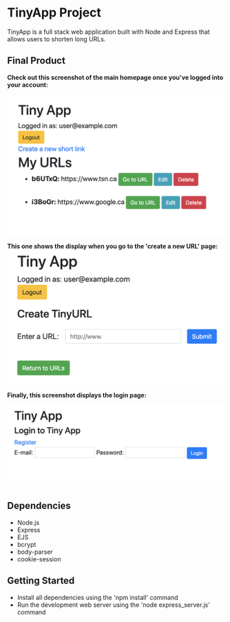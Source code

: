 # TinyApp Project
TinyApp is a full stack web application built with Node and Express that allows users to shorten long URLs.

## Final Product
**Check out this screenshot of the main homepage once you've logged into your account:**

!['Screenshot of URLs home page'](https://github.com/ronan-f/TinyApp/blob/master/docs/URLs-main.png?raw=true)

**This one shows the display when you go to the 'create a new URL' page:**
!['Screenshot of new URL page'](https://github.com/ronan-f/TinyApp/blob/master/docs/Create-new.png?raw=true)

**Finally, this screenshot displays the login page:**

!['Screenshot of login page'](https://github.com/ronan-f/TinyApp/blob/master/docs/login-register.png?raw=true)


## Dependencies
- Node.js
- Express
- EJS
- bcrypt
- body-parser
- cookie-session

## Getting Started
- Install all dependencies using the 'npm install' command
- Run the development web server using the 'node express_server.js' command